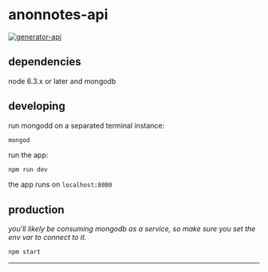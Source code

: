 # anonnotes-api

[![generator-api](https://img.shields.io/badge/built%20with-generator--api-green.svg)](https://github.com/ndelvalle/generator-api)





## dependencies

node 6.3.x or later and mongodb

## developing

run mongodd on a separated terminal instance:

```
mongod
```

run the app:

```bash
npm run dev
```

the app runs on `localhost:8080`

## production

_you'll likely be consuming mongodb as a service, so make sure you set the env var to connect to it._

```bash
npm start
```





--------------------------------------------------------------------------------
